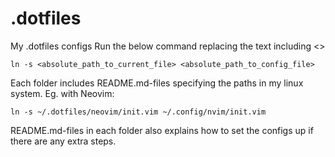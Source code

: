 # .dotfiles
My .dotfiles configs
Run the below command replacing the text including <>
```
ln -s <absolute_path_to_current_file> <absolute_path_to_config_file>
```
Each folder includes README.md-files specifying the paths in my linux system. Eg. with Neovim:
```
ln -s ~/.dotfiles/neovim/init.vim ~/.config/nvim/init.vim
```
README.md-files in each folder also explains how to set the configs up if there are any extra steps.
